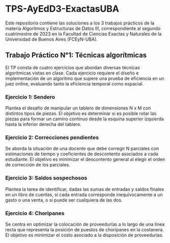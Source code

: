 # TPS-AyEdD3-ExactasUBA

Este repositorio contiene las soluciones a los 3 trabajos prácticos de la materia Algoritmos y Estructuras de Datos III, correspondiente al segundo cuatrimestre de 2023 en la Facultad de Ciencias Exactas y Naturales de la Universidad de Buenos Aires (FCEyN-UBA).


## Trabajo Práctico N°1: Técnicas algorítmicas

El TP consta de cuatro ejercicios que abordan diversas técnicas algorítmicas vistas en clase. Cada ejercicio requiere el diseño e implementación de un algoritmo que supere una prueba de eficiencia en un juez online, evaluando tanto la eficiencia temporal como espacial.

### Ejercicio 1: Sendero

Plantea el desafío de manipular un tablero de dimensiones N x M con distintos tipos de piezas. El objetivo es determinar si es posible rotar las piezas para formar un camino continuo desde la esquina superior izquierda hasta la inferior derecha del tablero.

### Ejercicio 2: Correcciones pendientes

Se aborda la situación de una docente que debe corregir N parciales con estimaciones de tiempo y coeficientes de descontento asociados a cada estudiante. El objetivo es minimizar el descontento general al elegir el orden de corrección de los parciales.

### Ejercicio 3: Saldos sospechosos

Plantea la tarea de identificar, dadas las sumas de entradas y saldos finales en un libro de cuentas, si cada entrada corresponde inequívocamente a un gasto o una venta, o si puede ser cualquiera de las dos.

### Ejercicio 4: Choripanes

Se centra en optimizar la colocación de proveedurías a lo largo de una línea recta que representa la posición de puestos de choripanes en la costanera. El objetivo es minimizar el costo asociado a la disposición de proveedurías.
